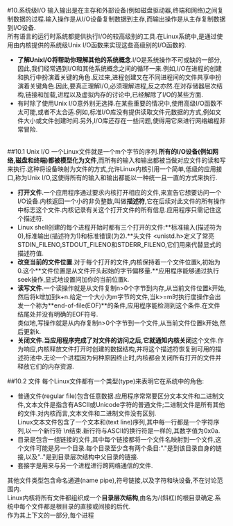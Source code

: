 #10.系统级I/O
 输入输出是在主存和外部设备(例如磁盘驱动器,终端和网络)之间复制数据的过程.输入操作是从I/O设备复制数据到主存,而输出操作是从主存复制数据到I/O设备.  
 所有语言的运行时系统都提供执行I/O的较高级别的工具.在Linux系统中,是通过使用由内核提供的系统级Unix I/O函数来实现这些高级别的I/O函数的.  
 + **了解UnixI/O将帮助你理解其他的系统概念**.I/O是系统操作不可或缺的一部分,因此,我们经常遇到I/O和其他系统概念之间的循环一来.例如,I/O在进程的创建和执行中扮演着关键的角色.反过来,进程创建又在不同进程间的文件共享中扮演着关键角色.因此,要真正理解I/O,必须理解进程,反之亦然.在对存储器层次结构,链接和加载,进程以及虚拟内存的讨论中,已经解除了I/O的某些方面.  
 + 有时除了使用Unix I/O意外别无选择.在某些重要的情况中,使用高级I/O函数不太可能,或者不太合适.例如,标准I/O库没有提供读取文件元数据的方式,例如文件大小或文件创建时间.另外,I/O库还存在一些问题,使得用它来进行网络编程非常冒险.  
  
  
##10.1 Unix I/O
 一个Linux文件就是一个m个字节的序列.**所有的I/O设备(例如网络,磁盘和终端)都被模型化为文件**,而所有的输入和输出都被当做对应文件的读和写来执行.这种将设备映射为文件的方式,允许Linux内核引用一个简单,低级的应用接口,称为Unix I/O,这使得所有的输入和输出都能以一种统一且一直的方式来执行.  
 + **打开文件**.一个应用程序通过要求内核打开相应的文件,来宣告它想要访问一个I/O设备.内核返回一个小的非负整数,叫做**描述符**,它在后续对此文件的所有操作中标志这个文件.内核记录有关这个打开文件的所有信息.应用程序只需记住这个描述符.
 + Linux shell创建的每个进程开始时都有三个打开的文件:**标准输入(描述符为0),标准输出(描述符为1)和标准错误(为2).**头文件 \<unistd.h\>定义了常亮STDIN_FILENO,STDOUT_FILENO和STDERR_FILENO,它们用来代替显式的描述符值.  
 + **改变当前的文件位置**.对于每个打开的文件,内核保持着一个文件位置k,初始为0.这个**文件位置是从文件开头起始的字节偏移量.**应用程序能够通过执行seek操作,显式地设置问加你的当前位置k.  
 + **读写文件**.一个读操作就是从文件复制n>0个字节到内存,从当前文件位置k开始,然后将k增加到k+n.给定一个大小为m字节的文件,当k>=m时执行度操作会出发一个称为**end-of-file(EOF)**的条件,应用程序能检测到这个条件.在文件结尾处并没有明确的EOF符号.  
 类似地,写操作就是从内存复制n>0个字节到一个文件,从当前文件位置k开始,然后更新k.  
 + **关闭文件.**当应用程序完成了对文件的访问之后,它就通知内核**关闭**这个文件.作为响应,内核释放文件打开时创建的数据结构,并将这个描述符恢复到可用的描述符池中.无论一个进程因为何种原因终止时,内核都会关闭所有打开的文件并释放它们的内存资源.  
  
  
##10.2 文件
 每个Linux文件都有一个类型(type)来表明它在系统中的角色:  
 + 普通文件(regular file)包含任意数据.应用程序常常要区分文本文件和二进制文件,文本文件是指含有ASCII或Unicode字符的普通文件;二进制文件是所有其他的文件.对内核而言,文本文件和二进制文件没有区别.  
 Linux文本文件包含了一个文本和(text line)序列,其中每一行都是一个字符序列,以一个新行符 \n结束.新行符与ASCII的换行符是一样的,其数字值为0x0a.  
 + 目录是包含一组链接的文件,其中每个链接都将一个文件名映射到一个文件,这个文件可能是另一个目录.每个目录至少含有两个条目:"."是到该目录自身的链接,以及".."是到目录层次结构中父目录的链接.  
 + 套接字是用来与另一个进程进行跨网络通信的文件.  
  
  
其他文件类型包含命名通道(name pipe),符号链接,以及字符和块设备,不在讨论范围内.  
 Linux内核将所有文件都组织成一个**目录层次结构**,由名为/(斜杠)的根目录确定.系统中每个文件都是根目录的直接或间接的后代.  
 作为其上下文的一部分,每个进程
